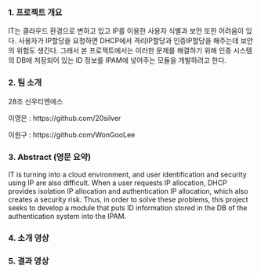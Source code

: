 ### 1. 프로젝트 개요
<p> IT는 클라우드 환경으로 변하고 있고 IP를 이용한 사용자 식별과 보안 또한 어려움이 있다. 사용자가 IP할당을 요청하면 DHCP에서 격리IP할당과 인증IP할당을 해주는데 보안의 위험도 생긴다. 그래서 본 프로젝트에서는 이러한 문제를 해결하기 위해 인증 시스템의 DB에 저장되어 있는 ID 정보를 IPAM에 넣어주는 모듈을 개발하려고 한다.

### 2. 팀 소개

<p> 28조 신우티엔에스
<p> 이영은 : https://github.com/20silver
<p> 이원구 : https://github.com/WonGooLee

### 3. Abstract (영문 요약)
<p> IT is turning into a cloud environment, and user identification and security using IP are also difficult. When a user requests IP allocation, DHCP provides isolation IP allocation and authentication IP allocation, which also creates a security risk. Thus, in order to solve these problems, this project seeks to develop a module that puts ID information stored in the DB of the authentication system into the IPAM.

### 4. 소개 영상
### 5. 결과 영상

